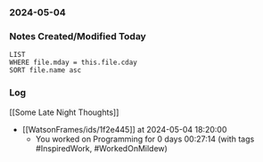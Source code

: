 ### 2024-05-04

### Notes Created/Modified Today
```dataview
LIST 
WHERE file.mday = this.file.cday
SORT file.name asc
```
### Log

[[Some Late Night Thoughts]]

- [[WatsonFrames/ids/1f2e445]] at 2024-05-04 18:20:00
  - You worked on Programming for 0 days 00:27:14 (with tags #InspiredWork, #WorkedOnMildew) 
